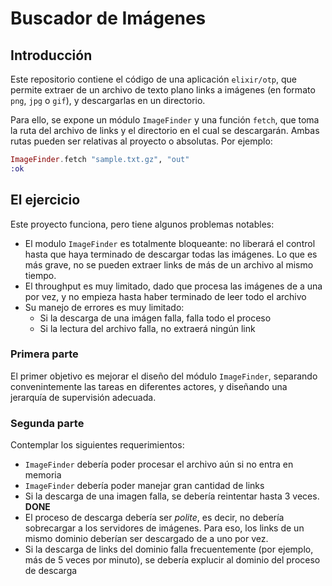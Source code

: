 # Buscador de Imágenes

## Introducción

Este repositorio contiene el código de una aplicación `elixir/otp`, que permite extraer de un archivo de texto plano links a imágenes (en formato `png`, `jpg` o `gif`), y descargarlas en un directorio. 

Para ello, se expone un módulo `ImageFinder` y una función `fetch`, que toma la ruta del archivo de links y el directorio en el cual se descargarán. Ambas rutas pueden ser relativas al proyecto o absolutas. Por ejemplo: 

```elixir
ImageFinder.fetch "sample.txt.gz", "out"
:ok
```

## El ejercicio

Este proyecto funciona, pero tiene algunos problemas notables: 

* El modulo `ImageFinder` es totalmente bloqueante: no liberará el control hasta que haya terminado de descargar todas las imágenes. Lo que es más grave, no se pueden extraer links de más de un archivo al mismo tiempo. 
* El throughput es muy limitado, dado que procesa las imágenes de a una por vez, y no empieza hasta haber terminado de leer todo el archivo
* Su manejo de errores es muy limitado: 
  * Si la descarga de una imágen falla, falla todo el proceso
  * Si la lectura del archivo falla, no extraerá ningún link
  
### Primera parte
  
El primer objetivo es mejorar el diseño del módulo `ImageFinder`, separando convenintemente las tareas en diferentes actores, y diseñando una jerarquía de supervisión adecuada. 

### Segunda parte

Contemplar los siguientes requerimientos: 

  * `ImageFinder` debería poder procesar el archivo aún si no entra en memoria
  * `ImageFinder` debería poder manejar gran cantidad de links
  * Si la descarga de una imagen falla, se debería reintentar hasta 3 veces. **DONE**
  * El proceso de descarga debería ser _polite_, es decir, no debería sobrecargar a los servidores de imágenes. Para eso, los links de un mismo dominio deberían ser descargado de a uno por vez. 
  * Si la descarga de links del dominio falla frecuentemente (por ejemplo, más de 5 veces por minuto), se debería explucir al dominio del proceso de descarga
